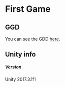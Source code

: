 # First Game

## GGD
You can see the GDD [here](https://docs.google.com/document/d/1knJtnqJiVeNzjJPxNMCy010haHMZlbvxrdwhk6FB31k/edit).

## Unity info
##### Version
Unity 2017.3.1f1


